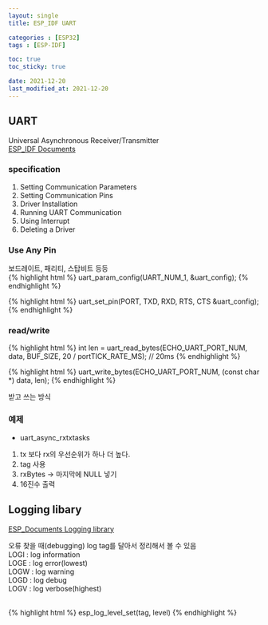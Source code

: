 ```yaml
---
layout: single
title: ESP_IDF UART

categories : [ESP32]
tags : [ESP-IDF]

toc: true
toc_sticky: true

date: 2021-12-20
last_modified_at: 2021-12-20
---
```


## UART

Universal Asynchronous Receiver/Transmitter  
[ESP_IDF Documents](https://docs.espressif.com/projects/esp-idf/en/latest/esp32/api-reference/peripherals/uart.html)
<br>

### specification

1. Setting Communication Parameters
2. Setting Communication Pins
3. Driver Installation
4. Running UART Communication
5. Using Interrupt
6. Deleting a Driver


### Use Any Pin
보드레이트, 패리티, 스탑비트 등등  
{% highlight html %}
uart_param_config(UART_NUM_1, &uart_config);
{% endhighlight %}

{% highlight html %}
uart_set_pin(PORT, TXD, RXD, RTS, CTS &uart_config);
{% endhighlight %}
<br>

### read/write
{% highlight html %}
int len = uart_read_bytes(ECHO_UART_PORT_NUM, data, BUF_SIZE, 20 / portTICK_RATE_MS);   // 20ms
{% endhighlight %}

{% highlight html %}
uart_write_bytes(ECHO_UART_PORT_NUM, (const char *) data, len);
{% endhighlight %}

받고 쓰는 방식
<br>

### 예제 

- uart_async_rxtxtasks
1. tx 보다 rx의 우선순위가 하나 더 높다.  
2. tag 사용
3. rxBytes -> 마지막에 NULL  넣기
4. 16진수 출력

## Logging libary

[ESP_Documents Logging library](https://docs.espressif.com/projects/esp-idf/en/latest/esp32/api-reference/system/log.html)

오류 찾을 때(debugging) log tag를 달아서 정리해서 볼 수 있음  
LOGI : log information  
LOGE : log error(lowest)  
LOGW : log warning  
LOGD : log debug  
LOGV : log verbose(highest)  
<br>

{% highlight html %}
esp_log_level_set(tag, level)
{% endhighlight %}

